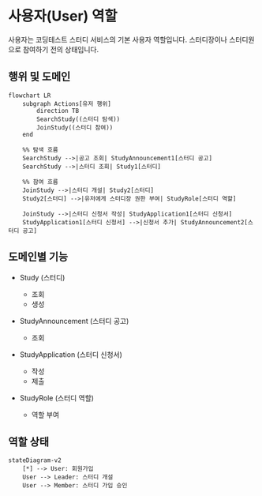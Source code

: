 # 사용자(User) 역할

사용자는 코딩테스트 스터디 서비스의 기본 사용자 역할입니다. 스터디장이나 스터디원으로 참여하기 전의 상태입니다.

## 행위 및 도메인

```mermaid
flowchart LR
    subgraph Actions[유저 행위]
        direction TB
        SearchStudy((스터디 탐색))
        JoinStudy((스터디 참여))
    end

    %% 탐색 흐름
    SearchStudy -->|공고 조회| StudyAnnouncement1[스터디 공고]
    SearchStudy -->|스터디 조회| Study1[스터디]

    %% 참여 흐름
    JoinStudy -->|스터디 개설| Study2[스터디]
    Study2[스터디] -->|유저에게 스터디장 권한 부여| StudyRole[스터디 역할]

    JoinStudy -->|스터디 신청서 작성| StudyApplication1[스터디 신청서]
    StudyApplication1[스터디 신청서] -->|신청서 추가| StudyAnnouncement2[스터디 공고]
```

## 도메인별 기능

- Study (스터디)
    - 조회
    - 생성

- StudyAnnouncement (스터디 공고)
    - 조회

- StudyApplication (스터디 신청서)
    - 작성
    - 제출

- StudyRole (스터디 역할)
    - 역할 부여

## 역할 상태

```mermaid
stateDiagram-v2
    [*] --> User: 회원가입
    User --> Leader: 스터디 개설
    User --> Member: 스터디 가입 승인
```
